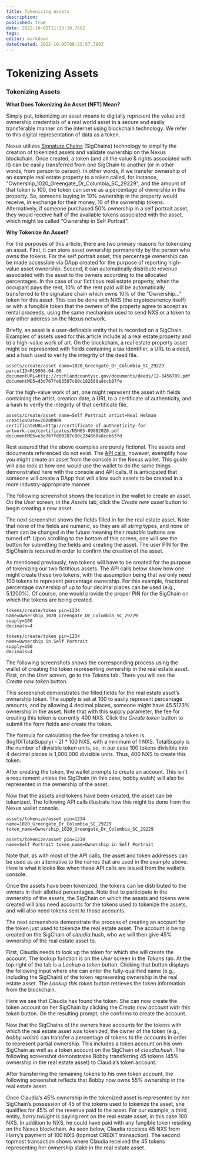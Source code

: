 ```yaml
---
title: Tokenizing Assets
description: 
published: true
date: 2022-10-08T11:23:10.766Z
tags: 
editor: markdown
dateCreated: 2022-10-05T08:25:57.390Z
---
```


# Tokenizing Assets

### Tokenizing Assets

**What Does Tokenizing An Asset (NFT) Mean?**

Simply put, tokenizing an asset means to digitally represent the value and ownership credentials of a real world asset in a secure and easily transferable manner on the internet using blockchain technology. We refer to this digital representation of data as a token.

Nexus utilizes [Signature Chains](broken-reference) (SigChains) technology to simplify the creation of tokenized assets and validate ownership on the Nexus blockchain. Once created, a token (and all the value & rights associated with it) can be easily transferred from one SigChain to another (or in other words, from person to person). In other words, if we transfer ownership of an example real estate property to a token called, for instance, "Ownership\_1020\_Greengate\_Dr\_Columbia\_SC\_29229", and the amount of that token is 100, the token can serve as a percentage of ownership in the property. So, someone buying in 10% ownership in the property would receive, in exchange for their money, 10 of the ownership tokens. Alternatively, if someone purchased 50% ownership in a self portrait asset, they would receive half of the available tokens associated with the asset, which might be called "Ownership in Self Portrait".

**Why Tokenize An Asset?**

For the purposes of this article, there are two primary reasons for tokenizing an asset. First, it can store asset ownership permanently by the person who owns the tokens. For the self portrait asset, this percentage ownership can be made accessible via DApp created for the purpose of reporting high-value asset ownership. Second, it can automatically distribute revenue associated with the asset to the owners according to the allocated percentages. In the case of our fictitious real estate property, when the occupant pays the rent, 10% of the rent paid will be automatically transferred to the signature chain which owns 10% of the "Ownership..." token for this asset. This can be done with NXS (the cryptocurrency itself) or with a fungible token that the owners of the property agree to accept as rental proceeds, using the same mechanism used to send NXS or a token to any other address on the Nexus network.

Briefly, an asset is a user-definable entity that is recorded on a SigChain. Examples of assets used for this article include a) a real estate property and b) a high-value work of art. On the blockchain, a real estate property asset might be represented with fields containing a tax identifier, a URL to a deed, and a hash used to verify the integrity of the deed file.

`assets/create/asset name=1020_Greengate_Dr_Columbia_SC_29229`\
`parcelID=R19908-04-06`\
`documentURL=http://richlandcountysc.gov/documents/deeds/12-3456789.pdf`\
`documentMD5=d3d767fe83507c80c182660a8ccb87fe`

For the high-value work of art, one might represent the asset with fields containing the artist, creation date, a URL to a certificate of authenticity, and a hash to verify the integrity of that certificate file.

`assets/create/asset name=Self Portrait artist=Neal Helman`\
`creationDate=20200909`\
`certificateURL=http://certificate-of-authenticity-for-artwork.com/certificates/NSH05-09082020.pdf`\
`documentMD5=e3e767fd00207c80c234660a8ccb63fd`

Rest assured that the above examples are purely fictional. The assets and documents referenced do not exist. The [API calls](https://github.com/Nexusoft/LLL-TAO/tree/master/docs/API), however, exemplify how you might create an asset from the console in the Nexus wallet. This guide will also look at how one would use the wallet to do the same things demonstrated here with the console and API calls. It is anticipated that someone will create a DApp that will allow such assets to be created in a more industry-appropriate manner.

The following screenshot shows the location in the wallet to create an asset. On the _User_ screen, in the _Assets_ tab, click the _Create new asset_ button to begin creating a new asset.

The next screenshot shows the fields filled in for the real estate asset. Note that none of the fields are numeric, so they are all _string_ types, and none of them can be changed in the future meaning their _mutable_ buttons are turned off. Upon scrolling to the bottom of this screen, one will see the button for submitting the fields and creating the asset. The user PIN for the SigChain is required in order to confirm the creation of the asset.

As mentioned previously, two tokens will have to be created for the purpose of tokenizing our two fictitious assets. The API calls below show how one might create these two tokens, with the assumption being that we only need 100 tokens to represent percentage ownership. For this example, fractional percentage ownership of up to four decimal places can be used (e.g., 5.1200%). Of course, one would provide the proper PIN for the SigChain on which the tokens are being created.

`tokens/create/token pin=1234`\
`name=Ownership_1020_Greengate_Dr_Columbia_SC_29229`\
`supply=100`\
`decimals=4`

`tokens/create/token pin=1234`\
`name=Ownership in Self Portrait`\
`supply=100`\
`decimals=4`

The following screenshots shows the corresponding process using the wallet of creating the token representing ownership in the real estate asset. First, on the _User_ screen, go to the _Tokens_ tab. There you will see the _Create new token_ button.

This screenshot demonstrates the filled fields for the real estate asset’s ownership token. The supply is set at 100 to easily represent percentage amounts, and by allowing 4 decimal places, someone might have 45.5123% ownership in the asset. Note that with this supply parameter, the fee for creating this token is currently 400 NXS. Click the _Create token_ button to submit the form fields and create the token.

The formula for calculating the fee for creating a token is (log10(TotalSupply) - 2) \* 100 NXS, with a minimum of 1 NXS. TotalSupply is the number of divisible token units, so, in our case 100 tokens divisible into 4 decimal places is 1,000,000 divisible units. Thus, 400 NXS to create this token.

After creating the token, the wallet prompts to create an account. This isn’t a requirement unless the SigChain (in this case, bobby.walsh) will also be represented in the ownership of the asset.

Now that the assets and tokens have been created, the asset can be tokenized. The following API calls illustrate how this might be done from the Nexus wallet console.

`assets/tokenize/asset pin=1234`\
`name=1020_Greengate_Dr_Columbia_SC_29229`\
`token_name=Ownership_1020_Greengate_Dr_Columbia_SC_29229`

`assets/tokenize/asset pin=1234`\
`name=Self Portrait token_name=Ownership in Self Portrait`

Note that, as with most of the API calls, the asset and token addresses can be used as an alternative to the names that are used in the example above. Here is what it looks like when these API calls are issued from the wallet’s console.

Once the assets have been tokenized, the tokens can be distributed to the owners in their allotted percentages. Note that to participate in the ownership of the assets, the SigChain on which the assets and tokens were created will also need accounts for the tokens used to tokenize the assets, and will also need tokens sent to those accounts.

The next screenshots demonstrate the process of creating an account for the token just used to tokenize the real estate asset. The account is being created on the SigChain of _claudia.hush_, who we will then give 45% ownership of the real estate asset to.

First, Claudia needs to look up the token for which she will create the account. The lookup function is on the _User_ screen in the _Tokens_ tab. At the top right of the tab is a _Lookup a token_ button. Clicking that button displays the following input where she can enter the fully-qualified name (e.g., including the SigChain) of the token representing ownership in the real estate asset. The _Lookup this token_ button retrieves the token information from the blockchain.

Here we see that Claudia has found the token. She can now create the token account on her SigChain by clicking the _Create new account with this token_ button. On the resulting prompt, she confirms to create the account.

Now that the SigChains of the owners have accounts for the tokens with which the real estate asset was tokenized, the owner of the token (e.g., _bobby.walsh_) can transfer a percentage of tokens to the accounts in order to represent partial ownership. This includes a token account on his own SigChain as well as a token account on the SigChain of _claudia.hush_. The following screenshot demonstrates Bobby transferring 45 tokens (45% ownership in the real estate asset) to Claudia’s token account.

After transferring the remaining tokens to his own token account, the following screenshot reflects that Bobby now owns 55% ownership in the real estate asset.

Once Claudia’s 45% ownership in the tokenized asset is represented by her SigChain’s possession of 45 of the tokens used to tokenize the asset, she qualifies for 45% of the revenue paid to the asset. For our example, a third entity, _harry.twilight_ is paying rent on the real estate asset, in this case 100 NXS. In addition to NXS, he could have paid with any fungible token residing on the Nexus blockchain. As seen below, Claudia receives 45 NXS from Harry’s payment of 100 NXS (topmost CREDIT transaction). The second topmost transaction shows where Claudia received the 45 tokens representing her ownership stake in the real estate asset.
